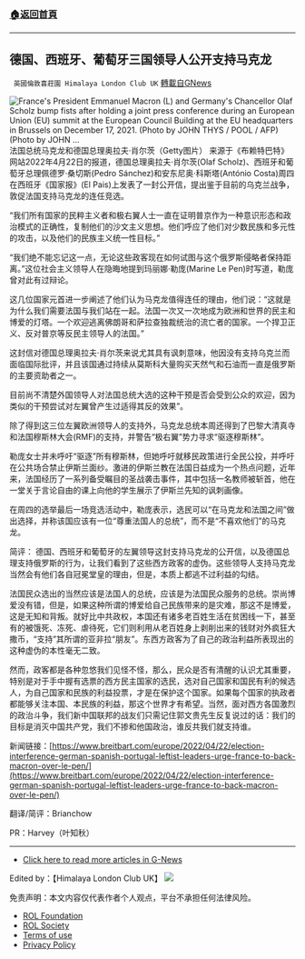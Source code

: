 ###  [:house:返回首頁](https://github.com/ourhimalayas/txt)
---


## 德国、西班牙、葡萄牙三国领导人公开支持马克龙
` 英國倫敦喜莊園 Himalaya London Club UK` [轉載自GNews](https://gnews.org/zh-hans/2402493/)

![France's President Emmanuel Macron (L) and Germany's Chancellor Olaf Scholz bump fists after holding a joint press conference during an European Union (EU) summit at the European Council Building at the EU headquarters in Brussels on December 17, 2021. (Photo by JOHN THYS / POOL / AFP) (Photo by JOHN …](https://media.breitbart.com/media/2022/04/GettyImages-1237277710-640x480.png)法国总统马克龙和德国总理奥拉夫·肖尔茨（Getty图片）
来源于《布赖特巴特》网站2022年4月22日的报道，德国总理奥拉夫·肖尔茨(Olaf Scholz)、西班牙和葡萄牙总理佩德罗·桑切斯(Pedro Sánchez)和安东尼奥·科斯塔(António Costa)周四在西班牙《国家报》(El Pais)上发表了一封公开信，提出鉴于目前的乌克兰战争，敦促法国支持马克龙的连任竞选。

“我们所有国家的民粹主义者和极右翼人士一直在证明普京作为一种意识形态和政治模式的正确性，复制他们的沙文主义思想。他们呼应了他们对少数民族和多元性的攻击，以及他们的民族主义统一性目标。”

“我们绝不能忘记这一点，无论这些政客现在如何试图与这个俄罗斯侵略者保持距离。”这位社会主义领导人在隐晦地提到玛丽娜·勒庞(Marine Le Pen)时写道，勒庞曾对此有过辩论。

这几位国家元首进一步阐述了他们认为马克龙值得连任的理由，他们说：“这就是为什么我们需要法国与我们站在一起。法国一次又一次地成为欧洲和世界的民主和博爱的灯塔。一个欢迎逃离佛朗哥和萨拉查独裁统治的流亡者的国家。一个捍卫正义、反对普京等反民主领导人的法国。”

这封信对德国总理奥拉夫·肖尔茨来说尤其具有讽刺意味，他因没有支持乌克兰而面临国际批评，并且该国通过持续从莫斯科大量购买天然气和石油而一直是俄罗斯的主要资助者之一。

目前尚不清楚外国领导人对法国总统大选的这种干预是否会受到公众的欢迎，因为类似的干预尝试对左翼曾产生过适得其反的效果”。

除了得到这三位左翼欧洲领导人的支持外，马克龙总统本周还得到了巴黎大清真寺和法国穆斯林大会(RMF)的支持，并警告“极右翼”势力寻求“驱逐穆斯林”。

勒庞女士并未呼吁“驱逐”所有穆斯林，但她呼吁就移民政策进行全民公投，并呼吁在公共场合禁止伊斯兰面纱。激进的伊斯兰教在法国日益成为一个热点问题，近年来，法国经历了一系列备受瞩目的圣战袭击事件，其中包括一名教师被斩首，他在一堂关于言论自由的课上向他的学生展示了伊斯兰先知的讽刺画像。

在周四的选举最后一场竞选活动中，勒庞表示，选民可以“在马克龙和法国之间”做出选择，并称该国应该有一位“尊重法国人的总统”，而不是“不喜欢他们”的马克龙。

简评：
德国、西班牙和葡萄牙的左翼领导这封支持马克龙的公开信，以及德国总理支持俄罗斯的行为，让我们看到了这些西方政客的虚伪。这些领导人支持马克龙当然会有他们各自冠冕堂皇的理由，但是，本质上都逃不过利益的勾结。

法国民众选出的当然应该是法国人的总统，应该是为法国民众服务的总统。崇尚博爱没有错，但是，如果这种所谓的博爱给自己民族带来的是灾难，那这不是博爱，这是无知和背叛。就好比中共政权，本国还有诸多老百姓生活在贫困线一下，甚至有的被饿死、冻死、虐待死，它们则利用从老百姓身上剥削出来的钱财对外疯狂大撒币，“支持”其所谓的亚非拉“朋友”。东西方政客为了自己的政治利益所表现出的这种虚伪的本性毫无二致。

然而，政客都是各种忽悠我们见怪不怪，那么，民众是否有清醒的认识尤其重要，特别是对于手中握有选票的西方民主国家的选民，选对自己国家和国民有利的候选人，为自己国家和民族的利益投票，才是在保护这个国家。如果每个国家的执政者都能够关注本国、本民族的利益，那这个世界才有希望。当然，面对西方各国激烈的政治斗争，我们新中国联邦的战友们只需记住郭文贵先生反复说过的话：我们的目标是消灭中国共产党，我们不掺和他国政治，谁反共我们就支持谁。

新闻链接：[https://www.breitbart.com/europe/2022/04/22/election-interference-german-spanish-portugal-leftist-leaders-urge-france-to-back-macron-over-le-pen/](https://www.breitbart.com/europe/2022/04/22/election-interference-german-spanish-portugal-leftist-leaders-urge-france-to-back-macron-over-le-pen/)

翻译/简评：Brianchow

PR：Harvey（叶知秋）

* * *

- [Click here to read more articles in G-News](https://gnews.org/author/himalaya_hawk/)


Edited by：【Himalaya London Club UK】
![](https://assets.gnews.org/wp-content/uploads/2022/04/HHS_QRCode_up_220405.jpg)
 

免责声明：本文内容仅代表作者个人观点，平台不承担任何法律风险。

- [ROL Foundation](https://rolfoundation.org/)
- [ROL Society](https://rolsociety.org/)
- [Terms of use](https://gnews.org/terms-of-use-3/)
- [Privacy Policy](https://gnews.org/privacy-policy/)
